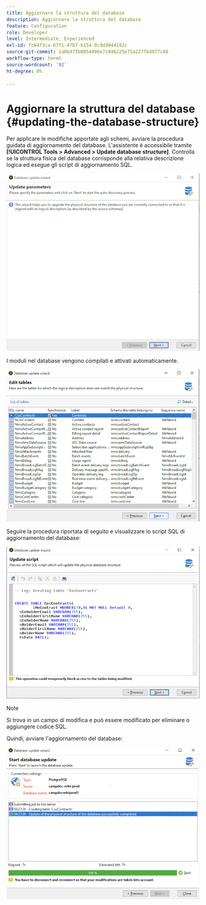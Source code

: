 ```yaml
---
title: Aggiornare la struttura del database
description: Aggiornare la struttura del database
feature: Configuration
role: Developer
level: Intermediate, Experienced
exl-id: fc64f3ca-67f1-47b7-b154-9c9dd044192c
source-git-commit: 1a0b473b005449be7c846225e75a227f6d877c88
workflow-type: tm+mt
source-wordcount: '92'
ht-degree: 0%

---
```


# Aggiornare la struttura del database {#updating-the-database-structure}

Per applicare le modifiche apportate agli schemi, avviare la procedura guidata di aggiornamento del database. L&#39;assistente è accessibile tramite **[!UICONTROL Tools > Advanced > Update database structure]**. Controlla se la struttura fisica del database corrisponde alla relativa descrizione logica ed esegue gli script di aggiornamento SQL.

![](assets/schema_update.png)

I moduli nel database vengono compilati e attivati automaticamente.

![](assets/schema_update_select2.png)

Seguire la procedura riportata di seguito e visualizzare lo script SQL di aggiornamento del database:

![](assets/schema_update2.png)

>[!NOTE]
>
>Si trova in un campo di modifica e può essere modificato per eliminare o aggiungere codice SQL.

Quindi, avviare l&#39;aggiornamento del database:

![](assets/schema_update3.png)

